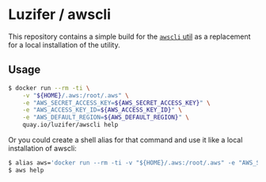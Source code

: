 # Luzifer / awscli

This repository contains a simple build for the [`awscli` util](https://aws.amazon.com/cli/) as a replacement for a local installation of the utility.

## Usage

```bash
$ docker run --rm -ti \
    -v "${HOME}/.aws:/root/.aws" \
    -e "AWS_SECRET_ACCESS_KEY=${AWS_SECRET_ACCESS_KEY}" \
    -e "AWS_ACCESS_KEY_ID=${AWS_ACCESS_KEY_ID}" \
    -e "AWS_DEFAULT_REGION=${AWS_DEFAULT_REGION}" \
    quay.io/luzifer/awscli help
```

Or you could create a shell alias for that command and use it like a local installation of awscli:

```bash
$ alias aws='docker run --rm -ti -v "${HOME}/.aws:/root/.aws" -e "AWS_SECRET_ACCESS_KEY=${AWS_SECRET_ACCESS_KEY}" -e "AWS_ACCESS_KEY_ID=${AWS_ACCESS_KEY_ID}" -e "AWS_DEFAULT_REGION=${AWS_DEFAULT_REGION}" quay.io/luzifer/awscli'
$ aws help
```
